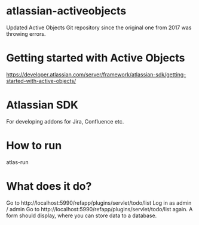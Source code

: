 # atlassian-activeobjects
Updated Active Objects Git repository since the original one from 2017 was throwing errors.

# Getting started with Active Objects

https://developer.atlassian.com/server/framework/atlassian-sdk/getting-started-with-active-objects/

# Atlassian SDK
For developing addons for Jira, Confluence etc.

# How to run
atlas-run

# What does it do?

Go to http://localhost:5990/refapp/plugins/servlet/todo/list
Log in as admin / admin
Go to http://localhost:5990/refapp/plugins/servlet/todo/list again.
A form should display, where you can store data to a database.
